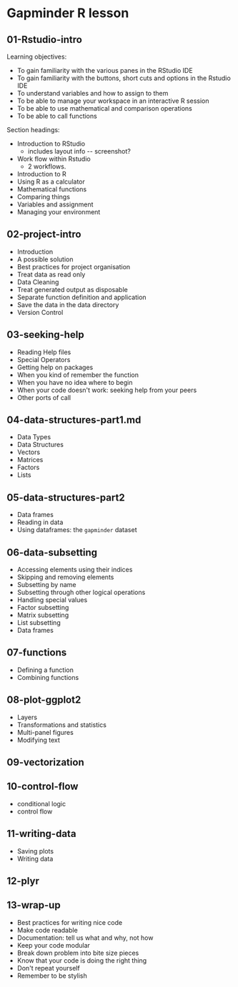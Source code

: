 
# Gapminder R lesson

## 01-Rstudio-intro

Learning objectives:

* To gain familiarity with the various panes in the RStudio IDE
* To gain familiarity with the buttons, short cuts and options in the Rstudio IDE
* To understand variables and how to assign to them
* To be able to manage your workspace in an interactive R session
* To be able to use mathematical and comparison operations
* To be able to call functions

Section headings:

* Introduction to RStudio
    - includes layout info -- screenshot?
* Work flow within Rstudio
    - 2 workflows. 
* Introduction to R
* Using R as a calculator
* Mathematical functions
* Comparing things
* Variables and assignment
* Managing your environment

## 02-project-intro

* Introduction
* A possible solution
* Best practices for project organisation
* Treat data as read only
* Data Cleaning
* Treat generated output as disposable
* Separate function definition and application
* Save the data in the data directory
* Version Control

## 03-seeking-help

* Reading Help files
* Special Operators
* Getting help on packages
* When you kind of remember the function
* When you have no idea where to begin
* When your code doesn't work: seeking help from your peers
* Other ports of call

## 04-data-structures-part1.md

* Data Types
* Data Structures
* Vectors
* Matrices
* Factors
* Lists

## 05-data-structures-part2

* Data frames
* Reading in data
* Using dataframes: the `gapminder` dataset

## 06-data-subsetting

* Accessing elements using their indices
* Skipping and removing elements
* Subsetting by name
* Subsetting through other logical operations
* Handling special values
* Factor subsetting
* Matrix subsetting
* List subsetting
* Data frames

## 07-functions

* Defining a function
* Combining functions

## 08-plot-ggplot2

* Layers
* Transformations and statistics
* Multi-panel figures
* Modifying text

## 09-vectorization

## 10-control-flow

* conditional logic
* control flow

## 11-writing-data

* Saving plots
* Writing data

## 12-plyr

## 13-wrap-up

* Best practices for writing nice code
* Make code readable 
* Documentation: tell us what and why, not how
* Keep your code modular
* Break down problem into bite size pieces
* Know that your code is doing the right thing
* Don't repeat yourself
* Remember to be stylish

